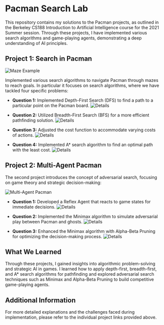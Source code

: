 # Pacman Search Lab

This repository contains my solutions to the Pacman projects, as outlined in the Berkeley CS188 Introduction to Artificial Intelligence course for the 2021 Summer session. Through these projects, I have implemented various search algorithms and game-playing agents, demonstrating a deep understanding of AI principles.

## Project 1: Search in Pacman
![Maze Example](https://inst.eecs.berkeley.edu/~cs188/sp20/assets/images/maze.png)

Implemented various search algorithms to navigate Pacman through mazes to reach goals. In particular it focuses on search algorithms, where we have tackled four specific problems:
- **Question 1:** Implemented Depth-First Search (DFS) to find a path to a particular point on the Pacman board. ![Details](https://inst.eecs.berkeley.edu/~cs188/su21/project1/#question-1-3-points-finding-a-fixed-food-dot-using-depth-first-search)

- **Question 2:** Utilized Breadth-First Search (BFS) for a more efficient pathfinding solution. ![Details](https://inst.eecs.berkeley.edu/~cs188/su21/project1/#question-2-3-points-breadth-first-search)

- **Question 3:** Adjusted the cost function to accommodate varying costs of actions. ![Details](https://inst.eecs.berkeley.edu/~cs188/su21/project1/#question-3-3-points-varying-the-cost-function)

- **Question 4:** Implemented A* search algorithm to find an optimal path with the least cost. ![Details](https://inst.eecs.berkeley.edu/~cs188/su21/project1/#question-4-3-points-a-search)

## Project 2: Multi-Agent Pacman

The second project introduces the concept of adversarial search, focusing on game theory and strategic decision-making:

![Multi-Agent Pacman](https://inst.eecs.berkeley.edu/~cs188/sp20/assets/images/pacman_multi_agent.png)

- **Question 1:** Developed a Reflex Agent that reacts to game states for immediate decisions. ![Details](https://inst.eecs.berkeley.edu/~cs188/su21/project2/#question-1-4-points-reflex-agent)

- **Question 2:** Implemented the Minimax algorithm to simulate adversarial play between Pacman and ghosts. ![Details](https://inst.eecs.berkeley.edu/~cs188/su21/project2/#question-2-5-points-minimax)

- **Question 3:** Enhanced the Minimax algorithm with Alpha-Beta Pruning for optimizing the decision-making process. ![Details](https://inst.eecs.berkeley.edu/~cs188/su21/project2/#question-3-5-points-alpha-beta-pruning)

## What We Learned

Through these projects, I gained insights into algorithmic problem-solving and strategic AI in games. I learned how to apply depth-first, breadth-first, and A* search algorithms for pathfinding and explored adversarial search techniques such as Minimax and Alpha-Beta Pruning to build competitive game-playing agents.

## Additional Information

For more detailed explanations and the challenges faced during implementation, please refer to the individual project links provided above.
